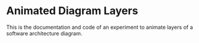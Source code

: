 # Animated Diagram Layers

This is the documentation and code of an experiment to animate layers of a
software architecture diagram.

